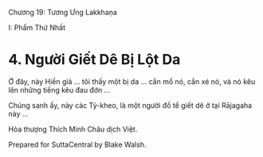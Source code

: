  

Chương 19: Tương Ưng Lakkhaṇa

I: Phẩm Thứ Nhất

# 4\. Người Giết Dê Bị Lột Da

Ở đây, này Hiền giả … tôi thấy một bị da … cắn mổ nó, cắn xé nó, và nó kêu lên những tiếng kêu đau đớn …

Chúng sanh ấy, này các Tỷ-kheo, là một người đồ tể giết dê ở tại Rājagaha này …

Hòa thượng Thích Minh Châu dịch Việt.

Prepared for SuttaCentral by Blake Walsh.
